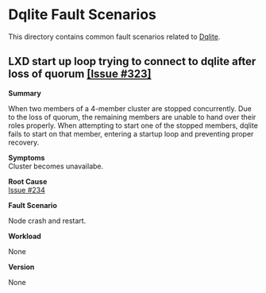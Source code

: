 # Dqlite Fault Scenarios

This directory contains common fault scenarios related to [Dqlite](https://github.com/canonical/dqlite).

## LXD start up loop trying to connect to dqlite after loss of quorum [[Issue #323]](https://github.com/canonical/dqlite/issues/323)


**Summary**  

When two members of a 4-member cluster are stopped concurrently. Due to the loss of quorum, the remaining members are unable to hand over their roles properly. When attempting to start one of the stopped members, dqlite fails to start on that member, entering a startup loop and preventing proper recovery.




**Symptoms**  
Cluster becomes unavailabe.


**Root Cause**  
[Issue #234](https://github.com/canonical/raft/issues/234)


**Fault Scenario**

Node crash and restart.

**Workload**

None


**Version**

None


